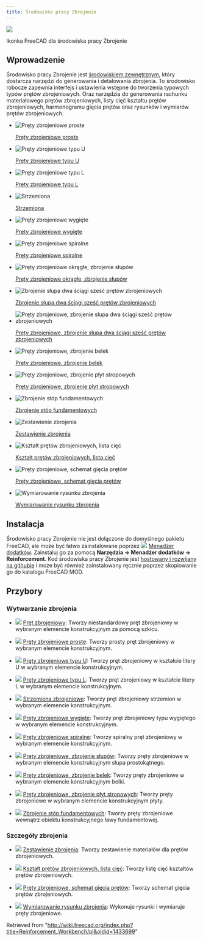 ```yaml
---
title: Środowisko pracy Zbrojenie
---
```


![](/images/Reinforcement_Workbench.svg)

Ikonka FreeCAD dla środowiska pracy Zbrojenie

## Wprowadzenie

Środowisko pracy Zbrojenie jest [środowiskiem zewnętrznym](/External_workbenches/pl "External workbenches/pl"), który dostarcza narzędzi do generowania i detalowania zbrojenia. To środowisko robocze zapewnia interfejs i ustawienia wstępne do tworzenia typowych typów prętów zbrojeniowych. Oraz narzędzia do generowania rachunku materiałowego prętów zbrojeniowych, listy cięć kształtu prętów zbrojeniowych, harmonogramu gięcia prętów oraz rysunków i wymiarów prętów zbrojeniowych.

- ![Pręty zbrojeniowe proste](/images/Arch_Rebar_Straight_example.png)

  [Pręty zbrojeniowe proste](/Reinforcement_StraightRebar/pl "Reinforcement StraightRebar/pl")

- ![Pręty zbrojeniowe typu U](/images/Arch_Rebar_UShape_example.png)

  [Pręty zbrojeniowe typu U](/Reinforcement_UShapeRebar/pl "Reinforcement UShapeRebar/pl")

- ![Pręty zbrojeniowe typu L](/images/Arch_Rebar_LShape_example.png)

  [Pręty zbrojeniowe typu L](/Reinforcement_LShapeRebar/pl "Reinforcement LShapeRebar/pl")

- ![Strzemiona](/images/Arch_Rebar_Stirrup_example.png)

  [Strzemiona](/Reinforcement_StirrupRebar/pl "Reinforcement StirrupRebar/pl")

- ![Pręty zbrojeniowe wygięte](/images/Arch_Rebar_BentShape_example.png)

  [Pręty zbrojeniowe wygięte](/Reinforcement_BentShapeRebar/pl "Reinforcement BentShapeRebar/pl")

- ![Pręty zbrojeniowe spiralne](/images/Arch_Rebar_Helical_example.png)

  [Pręty zbrojeniowe spiralne](/Reinforcement_HelicalRebar/pl "Reinforcement HelicalRebar/pl")

- ![Pręty zbrojeniowe okrągłe, zbrojenie słupów](/images/Arch_Rebar_Circular_ColumnReinforcement_example.png)

  [Pręty zbrojeniowe okrągłe, zbrojenie słupów](/Arch_Rebar_Circular_ColumnReinforcement/pl "Arch Rebar Circular ColumnReinforcement/pl")

- ![Zbrojenie słupa dwa ściągi sześć prętów zbrojeniowych](/images/Arch_Rebar_ColumnReinforcement_TwoTies_example.png)

  [Zbrojenie słupa dwa ściągi sześć prętów zbrojeniowych](/Reinforcement_ColumnRebars_TwoTiesSixRebars/pl "Reinforcement ColumnRebars TwoTiesSixRebars/pl")

- ![Pręty zbrojeniowe, zbrojenie słupa dwa ściągi sześć prętów zbrojeniowych](/images/Arch_Rebar_Circular_ColumnReinforcement_example.png)

  [Pręty zbrojeniowe, zbrojenie słupa dwa ściągi sześć prętów zbrojeniowych](/Reinforcement_ColumnRebars_Circular/pl "Reinforcement ColumnRebars Circular/pl")

- ![Pręty zbrojeniowe, zbrojenie belek](/images/Arch_Rebar_BeamReinforcement_example.png)

  [Pręty zbrojeniowe, zbrojenie belek](/Reinforcement_BeamRebars/pl "Reinforcement BeamRebars/pl")

- ![Pręty zbrojeniowe, zbrojenie płyt stropowych](/images/Isometric_view_of_Bent_Shape_rebars_in_parallel_and_cross_direction_with_distribution_rebars.png)

  [Pręty zbrojeniowe, zbrojenie płyt stropowych](/Reinforcement_SlabRebars/pl "Reinforcement SlabRebars/pl")

- ![Zbrojenie stóp fundamentowych](/images/Isometric_view_of_Columns_footing.png)

  [Zbrojenie stóp fundamentowych](/Reinforcement_FootingRebars/pl "Reinforcement FootingRebars/pl")

- ![Zestawienie zbrojenia](/images/Arch_Rebar_BOM_example.png)

  [Zestawienie zbrojenia](/Reinforcement_BillOfMaterial/pl "Reinforcement BillOfMaterial/pl")

- ![Kształt prętów zbrojeniowych, lista cięć](/images/Reinforcement_Bar_Shape_Cut_List_example.svg)

  [Kształt prętów zbrojeniowych, lista cięć](/Reinforcement_BarShapeCutList/pl "Reinforcement BarShapeCutList/pl")

- ![Pręty zbrojeniowe, schemat gięcia prętów](/images/Reinforcement_Bar_Bending_Schedule_example.svg)

  [Pręty zbrojeniowe, schemat gięcia prętów](/Reinforcement_BarBendingSchedule/pl "Reinforcement BarBendingSchedule/pl")

- ![Wymiarowanie rysunku zbrojenia](/images/Arch_Rebar_Drawing_Dimensioning_example.svg)

  [Wymiarowanie rysunku zbrojenia](/Reinforcement_DrawingDimensioning/pl "Reinforcement DrawingDimensioning/pl")

## Instalacja

Środowisko pracy Zbrojenie nie jest dołączone do domyślnego pakietu FreeCAD, ale może być łatwo zainstalowane poprzez ![](/images/AddonManager.svg) [Menadżer dodatków](/Std_AddonMgr "Std AddonMgr"). Zainstaluj go za pomocą **Narzędzia → Menadżer dodatków → Reinforcement**. Kod środowiska pracy Zbrojenie jest [hostowany i rozwijany na githubie](https://github.com/amrit3701/FreeCAD-Reinforcement) i może być również zainstalowany ręcznie poprzez skopiowanie go do katalogu FreeCAD MOD.

## Przybory

### Wytwarzanie zbrojenia

- ![](/images/Arch_Rebar.svg) [Pręt zbrojeniowy](/Arch_Rebar/pl "Arch Rebar/pl"): Tworzy niestandardowy pręt zbrojeniowy w wybranym elemencie konstrukcyjnym za pomocą szkicu.

- ![](/images/Reinforcement_StraightRebar.svg) [Pręty zbrojeniowe proste](/Reinforcement_StraightRebar/pl "Reinforcement StraightRebar/pl"): Tworzy prosty pręt zbrojeniowy w wybranym elemencie konstrukcyjnym.

- ![](/images/Reinforcement_UShapeRebar.svg) [Pręty zbrojeniowe typu U](/Reinforcement_UShapeRebar/pl "Reinforcement UShapeRebar/pl"): Tworzy pręt zbrojeniowy w kształcie litery U w wybranym elemencie konstrukcyjnym.

- ![](/images/Reinforcement_LShapeRebar.svg) [Pręty zbrojeniowe typu L](/Reinforcement_LShapeRebar/pl "Reinforcement LShapeRebar/pl"): Tworzy pręt zbrojeniowy w kształcie litery L w wybranym elemencie konstrukcyjnym.

- ![](/images/Reinforcement_StirrupRebar.svg) [Strzemiona zbrojeniowe](/Reinforcement_StirrupRebar/pl "Reinforcement StirrupRebar/pl"): Tworzy pręt zbrojeniowy strzemion w wybranym elemencie konstrukcyjnym.

- ![](/images/Reinforcement_BentShapeRebar.svg) [Pręty zbrojeniowe wygięte](/Reinforcement_BentShapeRebar/pl "Reinforcement BentShapeRebar/pl"): Tworzy pręt zbrojeniowy typu wygiętego w wybranym elemencie konstrukcyjnym.

- ![](/images/Reinforcement_HelicalRebar.svg) [Pręty zbrojeniowe spiralne](/Reinforcement_HelicalRebar/pl "Reinforcement HelicalRebar/pl"): Tworzy spiralny pręt zbrojeniowy w wybranym elemencie konstrukcyjnym.

- ![](/images/Reinforcement_ColumnRebars.svg) [Pręty zbrojeniowe, zbrojenie słupów](/Reinforcement_ColumnRebars/pl "Reinforcement ColumnRebars/pl"): Tworzy pręty zbrojeniowe w wybranym elemencie konstrukcyjnym słupa prostokątnego.

- ![](/images/Reinforcement_BeamRebars.svg) [Pręty zbrojeniowe, zbrojenie belek](/Reinforcement_BeamRebars/pl "Reinforcement BeamRebars/pl"): Tworzy pręty zbrojeniowe w wybranym elemencie konstrukcyjnym belki.

- ![](/images/Reinforcement_SlabRebars.svg) [Pręty zbrojeniowe, zbrojenie płyt stropowych](/Reinforcement_SlabRebars/pl "Reinforcement SlabRebars/pl"): Tworzy pręty zbrojeniowe w wybranym elemencie konstrukcyjnym płyty.

- ![](/images/Reinforcement_FootingRebars.svg) [Zbrojenie stóp fundamentowych](/Reinforcement_FootingRebars/pl "Reinforcement FootingRebars/pl"): Tworzy pręty zbrojeniowe wewnątrz obiektu konstrukcyjnego ławy fundamentowej.

### Szczegóły zbrojenia

- ![](/images/Reinforcement_BillOfMaterial.svg) [Zestawienie zbrojenia](/Reinforcement_BillOfMaterial/pl "Reinforcement BillOfMaterial/pl"): Tworzy zestawienie materiałów dla prętów zbrojeniowych.

- ![](/images/Reinforcement_BarShapeCutList.svg) [Kształt prętów zbrojeniowych, lista cięć](/Reinforcement_BarShapeCutList/pl "Reinforcement BarShapeCutList/pl"): Tworzy listę cięć kształtów prętów zbrojeniowych.

- ![](/images/Reinforcement_BarBendingSchedule.svg) [Pręty zbrojeniowe, schemat gięcia prętów](/Reinforcement_BarBendingSchedule/pl "Reinforcement BarBendingSchedule/pl"): Tworzy schemat gięcia prętów zbrojeniowych.

- ![](/images/Reinforcement_DrawingDimensioning.svg) [Wymiarowanie rysunku zbrojenia](/Reinforcement_DrawingDimensioning/pl "Reinforcement DrawingDimensioning/pl"): Wykonuje rysunki i wymiaruje pręty zbrojeniowe.

Retrieved from "<http://wiki.freecad.org/index.php?title=Reinforcement_Workbench/pl&oldid=1433699>"
